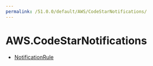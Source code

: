 ```yaml
---
permalink: /51.0.0/default/AWS/CodeStarNotifications/
---
```


# AWS.CodeStarNotifications



* [NotificationRule](NotificationRule.md)